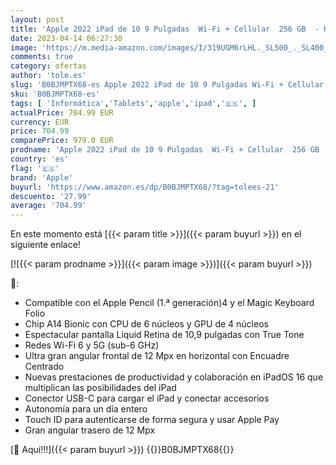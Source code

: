 ```yaml
---
layout: post
title: 'Apple 2022 iPad de 10 9 Pulgadas  Wi-Fi + Cellular  256 GB  - Rosa  10.ª generación '
date: 2023-04-14 06:27:30
image: 'https://m.media-amazon.com/images/I/319UGM6rLHL._SL500_._SL400_.jpg'
comments: true
category: ofertas
author: 'tole.es'
slug: 'B0BJMPTX68-es Apple 2022 iPad de 10 9 Pulgadas Wi-Fi + Cellular 256 GB -...'
sku: 'B0BJMPTX68-es'
tags: [ 'Informática','Tablets','apple','ipad','🇪🇸', ]
actualPrice: 704.99 EUR
currency: EUR
price: 704.99
comparePrice: 979.0 EUR
prodname: 'Apple 2022 iPad de 10 9 Pulgadas  Wi-Fi + Cellular  256 GB  - Rosa  10.ª generación '
country: 'es'
flag: '🇪🇸'
brand: 'Apple'
buyurl: 'https://www.amazon.es/dp/B0BJMPTX68/?tag=tolees-21'
descuento: '27.99'
average: '704.99'
---
```


En este momento está [{{< param title >}}]({{< param buyurl >}}) en el siguiente enlace!

[![{{< param prodname >}}]({{< param image >}})]({{< param buyurl >}})

🔎:

- Compatible con el Apple Pencil (1.ª generación)4 y el Magic Keyboard Folio
- Chip A14 Bionic con CPU de 6 núcleos y GPU de 4 núcleos
- Espectacular pantalla Liquid Retina de 10,9 pulgadas con True Tone
- Redes Wi-Fi 6 y 5G (sub-6 GHz)
- Ultra gran angular frontal de 12 Mpx en horizontal con Encuadre Centrado
- Nuevas prestaciones de productividad y colaboración en iPadOS 16 que multiplican las posibilidades del iPad
- Conector USB-C para cargar el iPad y conectar accesorios
- Autonomía para un día entero
- Touch ID para autenticarse de forma segura y usar Apple Pay
- Gran angular trasero de 12 Mpx

[🛒 Aquí!!!]({{< param buyurl >}})
{{<world>}}B0BJMPTX68{{</world>}}
